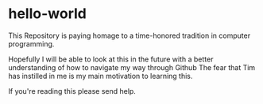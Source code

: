 # hello-world
This Repository is paying homage to a time-honored tradition in computer programming.

Hopefully I will be able to look at this in the future with a better understanding of how to navigate my way through Github
The fear that Tim has instilled in me is my main motivation to learning this.

If you're reading this please send help.
